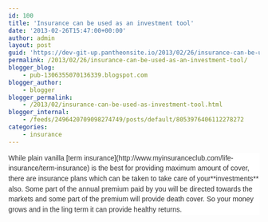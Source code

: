```yaml
---
id: 100
title: 'Insurance can be used as an investment tool'
date: '2013-02-26T15:47:00+00:00'
author: admin
layout: post
guid: 'https://dev-git-up.pantheonsite.io/2013/02/26/insurance-can-be-used-as-an-investment-tool/'
permalink: /2013/02/26/insurance-can-be-used-as-an-investment-tool/
blogger_blog:
    - pub-1306355070136339.blogspot.com
blogger_author:
    - blogger
blogger_permalink:
    - /2013/02/insurance-can-be-used-as-investment-tool.html
blogger_internal:
    - /feeds/2496420709098274749/posts/default/8053976406112278272
categories:
    - insurance
---
```


<div dir="ltr" style="text-align: left;"><div style="background-color: white; color: #333333; font-family: Arial, Helvetica, sans-serif; font-size: 14px; line-height: 20.700000762939453px; margin-bottom: 0.75em; padding: 0px;">While plain vanilla [term insurance](http://www.myinsuranceclub.com/life-insurance/term-insurance) is the best for providing maximum amount of cover, there are insurance plans which can be taken to take care of your**investments** also. Some part of the annual premium paid by you will be directed towards the markets and some part of the premium will provide death cover. So your money grows and in the ling term it can provide healthy returns.</div></div>
